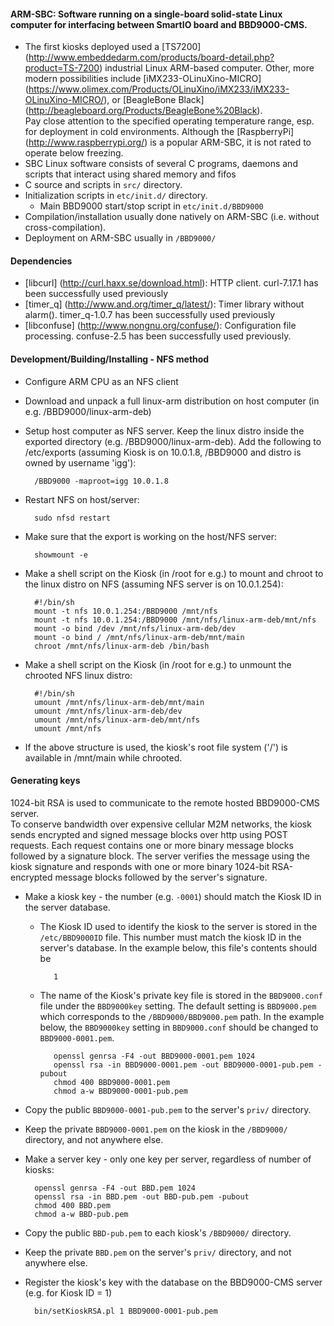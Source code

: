 #### ARM-SBC: Software running on a single-board solid-state Linux computer for interfacing between SmartIO board and BBD9000-CMS.
* The first kiosks deployed used a [TS7200] (http://www.embeddedarm.com/products/board-detail.php?product=TS-7200)
industrial Linux ARM-based computer.
Other, more modern possibilities include [iMX233-OLinuXino-MICRO] (https://www.olimex.com/Products/OLinuXino/iMX233/iMX233-OLinuXino-MICRO/),
or [BeagleBone Black] (http://beagleboard.org/Products/BeagleBone%20Black).  
Pay close attention to the specified operating temperature range, esp. for deployment in cold environments.
Although the [RaspberryPi] (http://www.raspberrypi.org/) is a popular ARM-SBC, it is not rated to operate below freezing.
* SBC Linux software consists of several C programs, daemons and scripts that interact using shared memory and fifos
* C source and scripts in `src/` directory.
* Initialization scripts in `etc/init.d/` directory.
    * Main BBD9000 start/stop script in `etc/init.d/BBD9000`
* Compilation/installation usually done natively on ARM-SBC (i.e. without cross-compilation).
* Deployment on ARM-SBC usually in `/BBD9000/`

#### Dependencies
* [libcurl] (http://curl.haxx.se/download.html): HTTP client.
curl-7.17.1 has been successfully used previously
* [timer_q] (http://www.and.org/timer_q/latest/): Timer library without alarm().
timer_q-1.0.7  has been successfully used previously
* [libconfuse] (http://www.nongnu.org/confuse/): Configuration file processing.
confuse-2.5 has been successfully used previously.

#### Development/Building/Installing - NFS method
* Configure ARM CPU as an NFS client
* Download and unpack a full linux-arm distribution on host computer (in e.g. /BBD9000/linux-arm-deb)
* Setup host computer as NFS server. Keep the linux distro inside the exported directory (e.g. /BBD9000/linux-arm-deb). Add the following to /etc/exports (assuming Kiosk is on 10.0.1.8, /BBD9000 and distro is owned by username 'igg'):

        /BBD9000 -maproot=igg 10.0.1.8
* Restart NFS on host/server:

        sudo nfsd restart
* Make sure that the export is working on the host/NFS server:

        showmount -e
* Make a shell script on the Kiosk (in /root for e.g.) to mount and chroot to the linux distro on NFS (assuming NFS server is on 10.0.1.254):

        #!/bin/sh
        mount -t nfs 10.0.1.254:/BBD9000 /mnt/nfs
        mount -t nfs 10.0.1.254:/BBD9000 /mnt/nfs/linux-arm-deb/mnt/nfs
        mount -o bind /dev /mnt/nfs/linux-arm-deb/dev
        mount -o bind / /mnt/nfs/linux-arm-deb/mnt/main
        chroot /mnt/nfs/linux-arm-deb /bin/bash
* Make a shell script on the Kiosk (in /root for e.g.) to unmount the chrooted NFS linux distro:

        #!/bin/sh
        umount /mnt/nfs/linux-arm-deb/mnt/main
        umount /mnt/nfs/linux-arm-deb/dev
        umount /mnt/nfs/linux-arm-deb/mnt/nfs
        umount /mnt/nfs
* If the above structure is used, the kiosk's root file system ('/') is available in /mnt/main while chrooted.


#### Generating keys
1024-bit RSA is used to communicate to the remote hosted BBD9000-CMS server.  
To conserve bandwidth over expensive cellular M2M networks, the kiosk sends encrypted and signed message blocks over http using POST requests. Each request contains one or more binary message blocks followed by a signature block.
The server verifies the message using the kiosk signature and responds with one or more binary 1024-bit RSA-encrypted message blocks followed by the server's signature.
* Make a kiosk key - the number (e.g. `-0001`) should match the Kiosk ID in the server database.
   * The Kiosk ID used to identify the kiosk to the server is stored in the `/etc/BBD9000ID` file.
      This number must match the kiosk ID in the server's database.  In the example below, this file's contents should be

            1
   * The name of the Kiosk's private key file is stored in the `BBD9000.conf` file under the `BBD9000key` setting.
      The default setting is `BBD9000.pem` which corresponds to the `/BBD9000/BBD9000.pem` path.  In the example
      below, the `BBD9000key` setting in `BBD9000.conf` should be changed to `BBD9000-0001.pem`.

            openssl genrsa -F4 -out BBD9000-0001.pem 1024
            openssl rsa -in BBD9000-0001.pem -out BBD9000-0001-pub.pem -pubout
            chmod 400 BBD9000-0001.pem
            chmod a-w BBD9000-0001-pub.pem
* Copy the public `BBD9000-0001-pub.pem` to the server's `priv/` directory.
* Keep the private `BBD9000-0001.pem` on the kiosk in the `/BBD9000/` directory, and not anywhere else.
* Make a server key - only one key per server, regardless of number of kiosks:
 
        openssl genrsa -F4 -out BBD.pem 1024
        openssl rsa -in BBD.pem -out BBD-pub.pem -pubout
        chmod 400 BBD.pem
        chmod a-w BBD-pub.pem
* Copy the public `BBD-pub.pem` to each kiosk's `/BBD9000/` directory.
* Keep the private `BBD.pem` on the server's `priv/` directory, and not anywhere else.
* Register the kiosk's key with the database on the BBD9000-CMS server (e.g. for Kiosk ID = 1)

        bin/setKioskRSA.pl 1 BBD9000-0001-pub.pem
